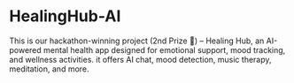 # HealingHub-AI
This is our hackathon-winning project (2nd Prize 🎉) – Healing Hub, an AI-powered mental health app designed for emotional support, mood tracking, and wellness activities.  it offers AI chat, mood detection, music therapy, meditation, and more.
